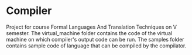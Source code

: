 # Compiler
Project for course Formal Languages And Translation Techniques on V semester.
The virtual_machine folder contains the code of the virtual machine on which compiler's output code can be run.
The samples folder contains sample code of language that can be compiled by the compilator.

